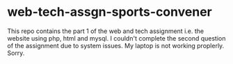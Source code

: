 # web-tech-assgn-sports-convener

This repo contains the part 1 of the web and tech assignment i.e. the website using php, html and mysql. I couldn't complete the second question of the assignment due to system issues. My laptop is not working proplerly. Sorry. 
